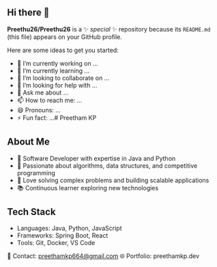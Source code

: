 ## Hi there 👋


**Preethu26/Preethu26** is a ✨ _special_ ✨ repository because its `README.md` (this file) appears on your GitHub profile.

Here are some ideas to get you started:

- 🔭 I’m currently working on ...
- 🌱 I’m currently learning ...
- 👯 I’m looking to collaborate on ...
- 🤔 I’m looking for help with ...
- 💬 Ask me about ...
- 📫 How to reach me: ...
- 😄 Pronouns: ...
- ⚡ Fun fact: ...# Preetham KP

## About Me
- 🎯 Software Developer with expertise in Java and Python
- 🧠 Passionate about algorithms, data structures, and competitive programming
- 🌟 Love solving complex problems and building scalable applications
- 📚 Continuous learner exploring new technologies

## Tech Stack
- Languages: Java, Python, JavaScript
- Frameworks: Spring Boot, React
- Tools: Git, Docker, VS Code

📧 Contact: preethamkp664@gmail.com
🌐 Portfolio: preethamkp.dev

